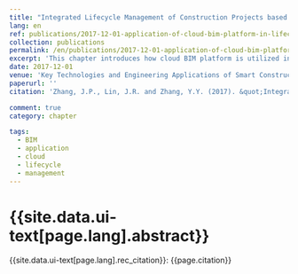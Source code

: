 ```yaml
---
title: "Integrated Lifecycle Management of Construction Projects based on Cloud BIM"
lang: en
ref: publications/2017-12-01-application-of-cloud-bim-platform-in-lifecycle-management-of-huafang-water-plant
collection: publications
permalink: /en/publications/2017-12-01-application-of-cloud-bim-platform-in-lifecycle-management-of-huafang-water-plant
excerpt: 'This chapter introduces how cloud BIM platform is utilized in the lifecycle management of the Beijing Huaifang water plant'
date: 2017-12-01
venue: 'Key Technologies and Engineering Applications of Smart Construction'
paperurl: ''
citation: 'Zhang, J.P., Lin, J.R. and Zhang, Y.Y. (2017). &quot;Integrated Lifecycle Management of Construction Projects based on Cloud BIM&quot; <i>Key Technologies and Engineering Applications of Smart Construction</i>. 31-50. China Architecture & Building Press. Beijing, China.'

comment: true
category: chapter

tags: 
  - BIM
  - application
  - cloud
  - lifecycle
  - management
---
```



{{site.data.ui-text[page.lang].abstract}}
====



{{site.data.ui-text[page.lang].rec_citation}}: {{page.citation}}